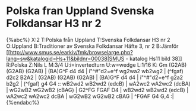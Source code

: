# Polska fran Uppland Svenska Folkdansar H3 nr 2

{%abc%}
X:2
T:Polska från Uppland
T:Svenska Folkdansar H3 nr 2
O:Uppland
B:Traditioner av Svenska Folkdansar Häfte 3, nr 2
B:Jämför [[http://www.smus.se/earkiv/fmk/browselarge.php?lang=sw&katalogid=Hs+11&bildnr=00038|SMUS - katalog Hs11 bild 38]]
R:Polska
Z:Nils L
M:3/4
U:i=invertedturn
U:w=wedge
L:1/16
K: Gm
(G2AB) (G2AB) (G2AB) | (BA)G^F d4 d4 | i"^\#"d2=e^f wg2wa2 wb2wg2 | (^fgaf) d2c2 B2A2 |
(G2AB) (G2AB) (G2AB) | (BA)G^F d4 d4 | i"^\#"d2=e^f g2a2 b2g2 | (^fgaf) g4 G4 ::
wB2wd2 wB2wd2 (edcB) | wA2wc2 wA2wc2 (dcBA) | wG2wB2 wG2wB2 (cBAG) | G2^FG FGAF D4 |
wB2wd2 wB2wd2 (edcB) | wA2wc2 wA2wc2 dcBA | wG2wB2 wG2wB2 cBAG | ^FGAF G4 G,4 :|
{%endabc%}
